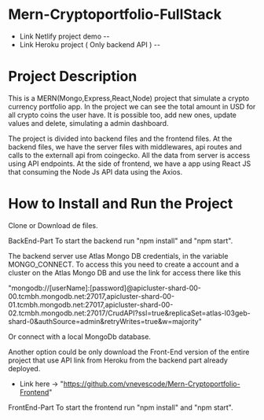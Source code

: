 # Mern-Cryptoportfolio-FullStack

* Link Netlify project demo -- 
* Link Heroku project ( Only backend API ) -- 



# Project Description

This is a MERN(Mongo,Express,React,Node) project that simulate a crypto currency portfolio app. In the project we can see the total amount in USD for all crypto coins the user have. It is possible too, add new ones, update values and delete, simulating a admin dashboard.

The project is divided into backend files and the frontend files. At the backend files, we have the server files with middlewares, api routes and calls to the externall api from coingecko. All the data from server is access using API endpoints. At the side of frontend, we have a app using React JS that consuming the Node Js API data using the Axios. 

# How to Install and Run the Project

Clone or Download de files. 

BackEnd-Part
To start the backend run "npm install" and "npm start". 

The backend server use Atlas Mongo DB credentials, in the variable MONGO_CONNECT. To access this you need to create a account and a cluster on the Atlas Mongo DB and use the link for access there like this 

"mongodb://[userName]:[password]@apicluster-shard-00-00.tcmbh.mongodb.net:27017,apicluster-shard-00-01.tcmbh.mongodb.net:27017,apicluster-shard-00-02.tcmbh.mongodb.net:27017/CrudAPI?ssl=true&replicaSet=atlas-l03geb-shard-0&authSource=admin&retryWrites=true&w=majority"
  
Or connect with a local MongoDb database.

Another option could be only download the Front-End version of the entire project that use API link from Heroku from the backend part already deployed. 

* Link here -> "https://github.com/vnevescode/Mern-Cryptoportfolio-Frontend"
  
FrontEnd-Part
To start the frontend run "npm install" and "npm start". 


  
  
